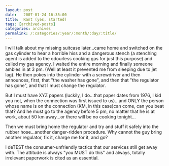 ```yaml
---
layout: post
date:	2007-01-24 16:35:00
title:  Rant (yes, started)
tags: [archived-posts]
categories: archives
permalink: /:categories/:year/:month/:day/:title/
---
```

I will talk about my missing suitcase later...came home and switched on the gas cylinder to hear a horrible hiss and a dangerous stench (a stenching agent is added to the odourless cooking gas for just this purpose) and called my gas agency. I waited the entire morning and finally someone ambles in at 3 pm. (Well at least it prevented me from sleeping due to jet lag). He then pokes into the cylinder with a screwdriver and then announces, first, that "the washer has gone", and then that "the regulator has gone", and that I must change the regulator. 

But I must have XYZ papers (luckily, I do...that paper dates from 1976, I kid you not, when the connection was first issued to us)...and ONLY the person whose name is on the connection (KM, in this case)can come, can you beat that? And he must go to the agency before 5 pm, no matter that he is at work, about 50 km away...or there will be no cooking tonight...

 Then we must bring home the regulator and try and stuff it safely into the rubber hose...another danger-ridden procedure. Why cannot the guy bring another regulator, fix it, charge me for it, and go?

I deTEST the consumer-unfriendly tactics that our services still get away with. The attitude is always "you MUST do this" and always, totally irrelevant paperwork is cited as an essential.
